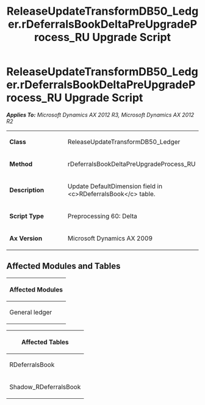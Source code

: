 ﻿---
title: ReleaseUpdateTransformDB50_Ledger.rDeferralsBookDeltaPreUpgradeProcess_RU Upgrade Script
TOCTitle: ReleaseUpdateTransformDB50_Ledger.rDeferralsBookDeltaPreUpgradeProcess_RU Upgrade Script
ms:assetid: 3736595a-df4e-e9a2-ae3e-6cd45156ddfb
ms:mtpsurl: https://msdn.microsoft.com/en-us/library/JJ685187(v=AX.60)
ms:contentKeyID: 49707640
ms.date: 05/18/2015
mtps_version: v=AX.60
---

# ReleaseUpdateTransformDB50\_Ledger.rDeferralsBookDeltaPreUpgradeProcess\_RU Upgrade Script 


_**Applies To:** Microsoft Dynamics AX 2012 R3, Microsoft Dynamics AX 2012 R2_

<table>
<colgroup>
<col style="width: 50%" />
<col style="width: 50%" />
</colgroup>
<tbody>
<tr class="odd">
<td><p><strong>Class</strong></p></td>
<td><p>ReleaseUpdateTransformDB50_Ledger</p></td>
</tr>
<tr class="even">
<td><p><strong>Method</strong></p></td>
<td><p>rDeferralsBookDeltaPreUpgradeProcess_RU</p></td>
</tr>
<tr class="odd">
<td><p><strong>Description</strong></p></td>
<td><p>Update DefaultDimension field in &lt;c&gt;RDeferralsBook&lt;/c&gt; table.</p></td>
</tr>
<tr class="even">
<td><p><strong>Script Type</strong></p></td>
<td><p>Preprocessing 60: Delta</p></td>
</tr>
<tr class="odd">
<td><p><strong>Ax Version</strong></p></td>
<td><p>Microsoft Dynamics AX 2009</p></td>
</tr>
</tbody>
</table>


## Affected Modules and Tables

<table>
<colgroup>
<col style="width: 100%" />
</colgroup>
<thead>
<tr class="header">
<th><p>Affected Modules</p></th>
</tr>
</thead>
<tbody>
<tr class="odd">
<td><p>General ledger</p></td>
</tr>
</tbody>
</table>


<table>
<colgroup>
<col style="width: 100%" />
</colgroup>
<thead>
<tr class="header">
<th><p>Affected Tables</p></th>
</tr>
</thead>
<tbody>
<tr class="odd">
<td><p>RDeferralsBook</p></td>
</tr>
<tr class="even">
<td><p>Shadow_RDeferralsBook</p></td>
</tr>
</tbody>
</table>

  


